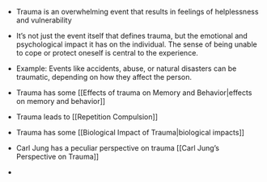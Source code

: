 - Trauma is an overwhelming event that results in feelings of helplessness and vulnerability
- It’s not just the event itself that defines trauma, but the emotional and psychological impact it has on the individual. The sense of being unable to cope or protect oneself is central to the experience.
- Example: Events like accidents, abuse, or natural disasters can be traumatic, depending on how they affect the person.


- Trauma has some [[Effects of trauma on Memory and Behavior|effects on memory and behavior]]
- Trauma leads to [[Repetition Compulsion]]
- Trauma has some [[Biological Impact of Trauma|biological impacts]]
- Carl Jung has a peculiar perspective on trauma [[Carl Jung’s Perspective on Trauma]]
- 